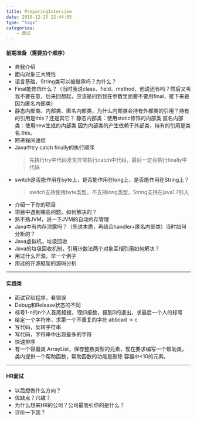 ```yaml
---
title: PreparingInterview
date: 2016-12-15 12:44:05
type: "tags"
categories: 
	- 面试
---
```

#### 前期准备（需要拍个顺序）
* 自我介绍
* 面向对象三大特性
* 语言基础，String类可以被继承吗？为什么？
* Final能修饰什么？（当时我说class、field、method，他说还有吗？然后又叫我不要在意，后来回想起，应该是问到我在参数里面要不要用final，接下来是因为匿名内部类）
* 静态内部类、内部类、匿名内部类，为什么内部类会持有外部类的引用？持有的引用是this？还是其它？
	 静态内部类：使用static修饰的内部类
	匿名内部类：使用new生成的内部类
	因为内部类的产生依赖于外部类，持有的引用是类名.this。
* 跨进程间通信
* Java中try catch finally的执行顺序
	> 先执行try中代码发生异常执行catch中代码，最后一定会执行finally中代码
* switch是否能作用在byte上，是否能作用在long上，是否能作用在String上？
	> switch支持使用byte类型，不支持long类型，String支持在java1.7引入
* 介绍一下你的项目
* 项目中遇到哪些问题，如何解决的？
* 熟不熟JVM，说一下JVM的自动内存管理
* Java中有内存泄露吗？（先说本质，再结合handler+匿名内部类）当时如何分析的？
* Java虚拟机，垃圾回收
* Java的垃圾回收机制，引用计数法两个对象互相引用如何解决？
* 用过什么开源，举一个例子
* 用过的开源框架的源码分析

- - - 
#### 实践类
* 面试官给程序，看错误
* Debug和Release状态的不同
* 标号1-n的n个人首尾相接，1到3报数，报到3的退出，求最后一个人的标号
* 给定一个字符串，求第一个不重复的字符 abbcad -> c
* 写代码，反转字符串
* 写代码，字符串中出现最多的字符
* 快速排序
* 有一个容器类 ArrayList，保存整数类型的元素，现在要求编写一个帮助类，类内提供一个帮助函数，帮助函数的功能是删除 容器中<10的元素。
- - - 
#### HR面试
* 以后想做什么方向？
* 优缺点？兴趣？
* 为什么想来HR的公司？公司最吸引你的是什么？
* 评价一下我？


